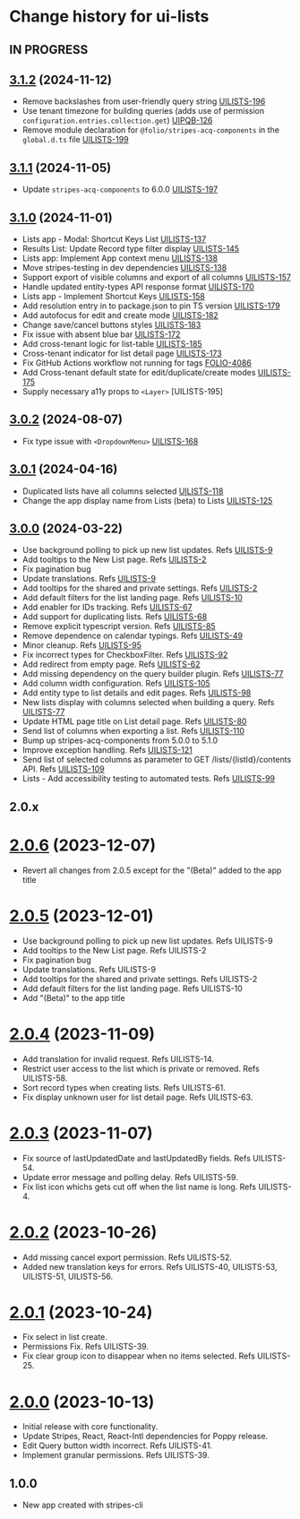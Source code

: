 # Change history for ui-lists

## IN PROGRESS

## [3.1.2](https://github.com/folio-org/ui-lists/tree/v3.1.2) (2024-11-12)
* Remove backslashes from user-friendly query string [UILISTS-196]
* Use tenant timezone for building queries (adds use of permission `configuration.entries.collection.get`) [UIPQB-126]
* Remove module declaration for `@folio/stripes-acq-components` in the `global.d.ts` file [UILISTS-199]

[UILISTS-196]: https://folio-org.atlassian.net/browse/UILISTS-196
[UILISTS-199]: https://folio-org.atlassian.net/browse/UILISTS-199
[UIPQB-126]: https://folio-org.atlassian.net/browse/UIPQB-126

## [3.1.1](https://github.com/folio-org/ui-lists/tree/v3.1.1) (2024-11-05)
* Update `stripes-acq-components` to 6.0.0 [UILISTS-197]

[UILISTS-197]: https://folio-org.atlassian.net/browse/UILISTS-197

## [3.1.0](https://github.com/folio-org/ui-lists/tree/v3.1.0) (2024-11-01)
* Lists app - Modal: Shortcut Keys List [UILISTS-137]
* Results List: Update Record type filter display [UILISTS-145]
* Lists app: Implement App context menu [UILISTS-138]
* Move stripes-testing in dev dependencies [UILISTS-138]
* Support export of visible columns and export of all columns [UILISTS-157]
* Handle updated entity-types API response format [UILISTS-170]
* Lists app - Implement Shortcut Keys [UILISTS-158]
* Add resolution entry in to package.json to pin TS version [UILISTS-179]
* Add autofocus for edit and create mode [UILISTS-182]
* Change save/cancel buttons styles [UILISTS-183]
* Fix issue with absent blue bar [UILISTS-172]
* Add cross-tenant logic for list-table [UILISTS-185]
* Cross-tenant indicator for list detail page [UILISTS-173]
* Fix GitHub Actions workflow not running for tags [FOLIO-4086]
* Add Cross-tenant default state for edit/duplicate/create modes [UILISTS-175]
* Supply necessary a11y props to `<Layer>` [UILISTS-195]


[UILISTS-175]: https://folio-org.atlassian.net/browse/UILISTS-175
[UILISTS-173]: https://folio-org.atlassian.net/browse/UILISTS-173
[UILISTS-185]: https://folio-org.atlassian.net/browse/UILISTS-185
[UILISTS-182]: https://folio-org.atlassian.net/browse/UILISTS-182
[UILISTS-183]: https://folio-org.atlassian.net/browse/UILISTS-183
[UILISTS-172]: https://folio-org.atlassian.net/browse/UILISTS-172
[UILISTS-179]: https://folio-org.atlassian.net/browse/UILISTS-179
[UILISTS-170]: https://folio-org.atlassian.net/browse/UILISTS-170
[UILISTS-157]: https://folio-org.atlassian.net/browse/UILISTS-157
[UILISTS-138]: https://folio-org.atlassian.net/browse/UILISTS-138
[UILISTS-138]: https://folio-org.atlassian.net/browse/UILISTS-138
[UILISTS-137]: https://folio-org.atlassian.net/browse/UILISTS-137
[UILISTS-145]: https://folio-org.atlassian.net/browse/UILISTS-145
[UILISTS-158]: https://folio-org.atlassian.net/browse/UILISTS-158
[FOLIO-4086]: https://folio-org.atlassian.net/browse/FOLIO-4086

## [3.0.2](https://github.com/folio-org/ui-lists/tree/v3.0.2) (2024-08-07)
* Fix type issue with `<DropdownMenu>` [UILISTS-168]

[UILISTS-168]: https://folio-org.atlassian.net/browse/UILISTS-168

## [3.0.1](https://github.com/folio-org/ui-lists/tree/v3.0.1) (2024-04-16)
* Duplicated lists have all columns selected [UILISTS-118]
* Change the app display name from Lists (beta) to Lists [UILISTS-125]

[UILISTS-118]: https://folio-org.atlassian.net/browse/UILISTS-118
[UILISTS-125]: https://folio-org.atlassian.net/browse/UILISTS-125

## [3.0.0](https://github.com/folio-org/ui-lists/tree/v3.0.0) (2024-03-22)
* Use background polling to pick up new list updates. Refs [UILISTS-9]
* Add tooltips to the New List page. Refs [UILISTS-2]
* Fix pagination bug
* Update translations. Refs [UILISTS-9]
* Add tooltips for the shared and private settings. Refs [UILISTS-2]
* Add default filters for the list landing page. Refs [UILISTS-10]
* Add enabler for IDs tracking. Refs [UILISTS-67]
* Add support for duplicating lists. Refs [UILISTS-68]
* Remove explicit typescript version. Refs [UILISTS-85]
* Remove dependence on calendar typings. Refs [UILISTS-49]
* Minor cleanup. Refs [UILISTS-95]
* Fix incorrect types for CheckboxFilter. Refs [UILISTS-92]
* Add redirect from empty page. Refs [UILISTS-62]
* Add missing dependency on the query builder plugin. Refs [UILISTS-77]
* Add column width configuration. Refs [UILISTS-105]
* Add entity type to list details and edit pages. Refs [UILISTS-98]
* New lists display with columns selected when building a query. Refs [UILISTS-77]
* Update HTML page title on List detail page. Refs [UILISTS-80]
* Send list of columns when exporting a list. Refs [UILISTS-110]
* Bump up stripes-acq-components from 5.0.0 to 5.1.0
* Improve exception handling. Refs [UILISTS-121]
* Send list of selected columns as parameter to GET /lists/{listId}/contents API. Refs [UILISTS-109]
* Lists - Add accessibility testing to automated tests. Refs [UILISTS-99]

[UILISTS-9]: https://folio-org.atlassian.net/browse/UILISTS-9
[UILISTS-2]: https://folio-org.atlassian.net/browse/UILISTS-2
[UILISTS-9]: https://folio-org.atlassian.net/browse/UILISTS-9
[UILISTS-2]: https://folio-org.atlassian.net/browse/UILISTS-2
[UILISTS-10]: https://folio-org.atlassian.net/browse/UILISTS-10
[UILISTS-67]: https://folio-org.atlassian.net/browse/UILISTS-67
[UILISTS-68]: https://folio-org.atlassian.net/browse/UILISTS-68
[UILISTS-85]: https://folio-org.atlassian.net/browse/UILISTS-85
[UILISTS-49]: https://folio-org.atlassian.net/browse/UILISTS-49
[UILISTS-95]: https://folio-org.atlassian.net/browse/UILISTS-95
[UILISTS-92]: https://folio-org.atlassian.net/browse/UILISTS-92
[UILISTS-62]: https://folio-org.atlassian.net/browse/UILISTS-62
[UILISTS-77]: https://folio-org.atlassian.net/browse/UILISTS-77
[UILISTS-105]: https://folio-org.atlassian.net/browse/UILISTS-105
[UILISTS-98]: https://folio-org.atlassian.net/browse/UILISTS-98
[UILISTS-77]: https://folio-org.atlassian.net/browse/UILISTS-77
[UILISTS-80]: https://folio-org.atlassian.net/browse/UILISTS-80
[UILISTS-110]: https://folio-org.atlassian.net/browse/UILISTS-110
[UILISTS-121]: https://folio-org.atlassian.net/browse/UILISTS-121
[UILISTS-109]: https://folio-org.atlassian.net/browse/UILISTS-109
[UILISTS-99]: https://folio-org.atlassian.net/browse/UILISTS-99

## 2.0.x

# [2.0.6](https://github.com/folio-org/ui-lists/tree/v2.0.5) (2023-12-07)
* Revert all changes from 2.0.5 except for the "(Beta)" added to the app title

# [2.0.5](https://github.com/folio-org/ui-lists/tree/v2.0.5) (2023-12-01)

* Use background polling to pick up new list updates. Refs UILISTS-9
* Add tooltips to the New List page. Refs UILISTS-2
* Fix pagination bug
* Update translations. Refs UILISTS-9
* Add tooltips for the shared and private settings. Refs UILISTS-2
* Add default filters for the list landing page. Refs UILISTS-10
* Add "(Beta)" to the app title

# [2.0.4](https://github.com/folio-org/ui-lists/tree/v2.0.4) (2023-11-09)

* Add translation for invalid request. Refs UILISTS-14.
* Restrict user access to the list which is private or removed. Refs UILISTS-58.
* Sort record types when creating lists. Refs UILISTS-61.
* Fix display unknown user for list detail page. Refs UILISTS-63.

# [2.0.3](https://github.com/folio-org/ui-lists/tree/v2.0.3) (2023-11-07)

* Fix source of lastUpdatedDate and lastUpdatedBy fields. Refs UILISTS-54.
* Update error message and polling delay. Refs UILISTS-59.
* Fix list icon whichs gets cut off when the list name is long. Refs UILISTS-4.

# [2.0.2](https://github.com/folio-org/ui-lists/tree/v2.0.2) (2023-10-26)

* Add missing cancel export permission. Refs UILISTS-52.
* Added new translation keys for errors. Refs UILISTS-40, UILISTS-53, UILISTS-51, UILISTS-56.

# [2.0.1](https://github.com/folio-org/ui-lists/tree/v2.0.1) (2023-10-24)

* Fix select in list create.
* Permissions Fix. Refs UILISTS-39.
* Fix clear group icon to disappear when no items selected. Refs UILISTS-25.

# [2.0.0](https://github.com/folio-org/ui-lists/tree/v2.0.0) (2023-10-13)

* Initial release with core functionality.
* Update Stripes, React, React-Intl dependencies for Poppy release.
* Edit Query button width incorrect. Refs UILISTS-41.
* Implement granular permissions. Refs UILISTS-39.

## 1.0.0

* New app created with stripes-cli
